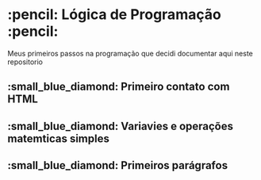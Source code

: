<h1>
 :pencil: Lógica de Programação :pencil:
</h1>

  <p>Meus primeiros passos na programação que decidi documentar aqui neste repositorio</P>

<h2>
   :small_blue_diamond: Primeiro contato com HTML
</h2>
<h2>
   :small_blue_diamond: Variavies e operações matemticas simples
</h2>
<h2>
   :small_blue_diamond: Primeiros parágrafos
</h2>
